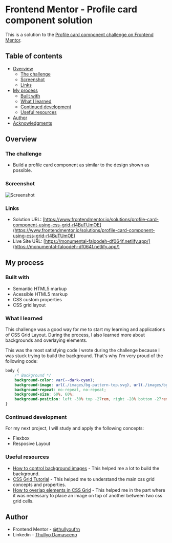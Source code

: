 # Frontend Mentor - Profile card component solution

This is a solution to the [Profile card component challenge on Frontend Mentor](https://www.frontendmentor.io/challenges/profile-card-component-cfArpWshJ).

## Table of contents

- [Overview](#overview)
  - [The challenge](#the-challenge)
  - [Screenshot](#screenshot)
  - [Links](#links)
- [My process](#my-process)
  - [Built with](#built-with)
  - [What I learned](#what-i-learned)
  - [Continued development](#continued-development)
  - [Useful resources](#useful-resources)
- [Author](#author)
- [Acknowledgments](#acknowledgments)

## Overview

### The challenge

- Build a profile card component as similar to the design shown as possible.

### Screenshot

![Screenshot](./images/screenshot_profile_card_component.png)

### Links

- Solution URL: [https://www.frontendmentor.io/solutions/profile-card-component-using-css-grid-rl4BuTUmOE](https://www.frontendmentor.io/solutions/profile-card-component-using-css-grid-rl4BuTUmOE)
- Live Site URL: [https://monumental-faloodeh-df064f.netlify.app/](https://monumental-faloodeh-df064f.netlify.app/)

## My process

### Built with

- Semantic HTML5 markup
- Acessible HTML5 markup
- CSS custom properties
- CSS grid layout

### What I learned

This challenge was a good way for me to start my learning and applications of CSS Grid Layout. During the process, I also learned more about backgrounds and overlaying elements.

This was the most satisfying code I wrote during the challenge because I was stuck trying to build the background. That's why I'm very proud of the following code:

```css
body {
    /* Background */
    background-color: var(--dark-cyan);
    background-image: url(./images/bg-pattern-top.svg), url(./images/bg-pattern-bottom.svg);
    background-repeat: no-repeat, no-repeat;
    background-size: 60%, 60%;
    background-position: left -30% top -27rem, right -28% bottom -27rem;
}
```

### Continued development

For my next project, I will study and apply the following concepts:

- Flexbox
- Resposive Layout

### Useful resources

- [How to control background images](https://www.youtube.com/watch?v=3T_Jy1CqH9k) - This helped me a lot to build the background.
- [CSS Grid Tutorial](https://youtu.be/RhUuMl3R1PE) - This helped me to understand the main css grid concepts and properties.
- [How to overlap elements in CSS Grid](https://www.youtube.com/watch?v=HFG3BKOqOlE) - This helped me in the part where it was necessary to place an image on top of another between two css grid cells.

## Author

- Frontend Mentor - [@thullyoufrn](https://www.frontendmentor.io/profile/thullyoufrn)
- Linkedin - [Thullyo Damasceno](https://www.linkedin.com/in/thullyo-damasceno-375083231)

